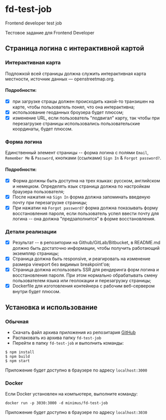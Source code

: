# fd-test-job
Frontend developer test job

Тестовое задание для Frontend Developer

## Страница логина с интерактивной картой

### Интерактивная карта

Подложкой всей страницы должна служить интерактивная карта местности, источник данных — openstreetmap.org.

#### Подробности:

- [x] при загрузке страцы должен происходить какой-то транзишен на карте, чтобы пользователь понял, что она интерактивна;
- [x] использование геоданных броузера будет плюсом;
- [x] изменение URL, если пользователь "подвигал" карту, так чтобы при перезагрузке страницы использовались пользовательские координаты, будет плюсом.

### Форма логина

Единственный элемент страницы -- форма логина с полями `Email`, `Remember Me` & `Password`, кнопками (ссылками) `Sign In` & `Forgot password?`.

#### Подробности:

- [x] Форма должны быть доступна на трех языках: русском, английском и немецком. Определять язык страница должна по настройкам браузера пользователя;
- [x] После нажатия на `Sign In` форма должна запоминать введеную почту при перезагрузке страницы;
- [x] При нажатии на `Forgot password?` форма должна показывать форму восстановления пароля, если пользователь успел ввести почту для логина -- она должна "предзаполнится" в форме восстановления.

### Детали реализации

- [x] Результат -- в репозитории на Github/GitLab/Bitbucket, в README.md должно быть достаточно информации, чтобы получить работающий экземпляр страницы;
- [x] Страница должна быть responsive, и реагировать на изменение размера viewport без видимых breakpoint'ов;
- [x] Страница должна использовать SSR для рендеринга форм логина и восстановления пароля. При этом нормально обрабатывать смену пользователем языка или геолокации и перезагрузку страницы;
- [x] Dockerfile для изготовления контейнера с рабочим веб-сервером внутри будет плюсом.

## Установка и использование

### Обычная

- Скачать файл архива приложения из репозитария [GitHub](https://github.com/minimus/fd-test-job/archive/master.zip)
- Распаковать из архива папку `fd-test-job`
- Перейти в папку `fd-test-job` и выполнить команды:

```
$ npm install
$ npm build
$ npm start
```

Приложение будет доступно в браузере по адресу `localhost:3000`

### Docker

Если Docker установлен на компьютере, выполните команду:

```
docker run -p 3030:3000 -d minimus/fd-test-job
```

Приложение будет доступно в браузере по адресу `localhost:3030`
